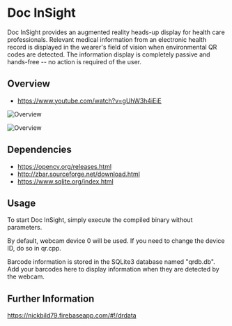 # Doc InSight


Doc InSight provides an augmented reality heads-up display for health care professionals. Relevant medical information from an electronic health record is displayed in the wearer's field of vision when environmental QR codes are detected. The information display is completely passive and hands-free -- no action is required of the user.

## Overview

- https://www.youtube.com/watch?v=gUhW3h4iEiE

![Overview](https://raw.githubusercontent.com/nickbild/nickbild79_firebase/master/public/img/doc_insight_1.png)

![Overview](https://raw.githubusercontent.com/nickbild/nickbild79_firebase/master/public/img/doc_insight_3.png)

## Dependencies

- https://opencv.org/releases.html
- http://zbar.sourceforge.net/download.html
- https://www.sqlite.org/index.html

## Usage

To start Doc InSight, simply execute the compiled binary without parameters.

By default, webcam device 0 will be used. If you need to change the device ID, do so in qr.cpp.

Barcode information is stored in the SQLite3 database named "qrdb.db". Add your barcodes here to
display information when they are detected by the webcam.

## Further Information

https://nickbild79.firebaseapp.com/#!/drdata


